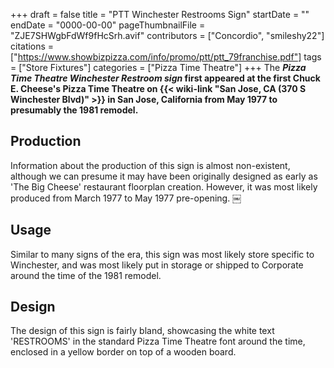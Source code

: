 +++
draft = false
title = "PTT Winchester Restrooms Sign"
startDate = ""
endDate = "0000-00-00"
pageThumbnailFile = "ZJE7SHWgbFdWf9fHcSrh.avif"
contributors = ["Concordio", "smileshy22"]
citations = ["https://www.showbizpizza.com/info/promo/ptt/ptt_79franchise.pdf"]
tags = ["Store Fixtures"]
categories = ["Pizza Time Theatre"]
+++
The ***Pizza Time Theatre Winchester Restroom sign* first appeared at the first Chuck E. Cheese's Pizza Time Theatre on {{< wiki-link "San Jose, CA (370 S Winchester Blvd)" >}} in San Jose, California from May 1977 to presumably the 1981 remodel.**

## Production

Information about the production of this sign is almost non-existent, although we can presume it may have been originally designed as early as 'The Big Cheese' restaurant floorplan creation. However, it was most likely produced from March 1977 to May 1977 pre-opening. ￼

## Usage

Similar to many signs of the era, this sign was most likely store specific to Winchester, and was most likely put in storage or shipped to Corporate around the time of the 1981 remodel.

## Design

The design of this sign is fairly bland, showcasing the white text 'RESTROOMS' in the standard Pizza Time Theatre font around the time, enclosed in a yellow border on top of a wooden board.

